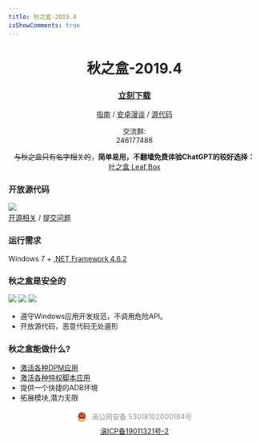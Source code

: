 ```yaml
---
title: 秋之盒-2019.4
isShowComments: true 
---
```

<div align="center">

# 秋之盒-2019.4
<h3>

[立刻下载](/download)    

</h3>

[指南](/guide)  /  [安卓漫谈](/guide/advanced/something_about_android)  /  [源代码](https://github.com/zsh2401/AutumnBox)


交流群: 
<br>
246177486

~~与秋之盒只有名字相关的~~，**简单易用，不翻墙免费体验ChatGPT的较好选择：**   
[叶之盒 Leaf Box](https://ai.zsh2401.top)

</div>

<!-- ![](~./try-tencent-server.jpg) -->

### 开放源代码
![](https://opencollective.com/AutumnBox/contributors.svg?button=false)   
[开源相关](/dev/os/) / [提交问题](https://github.com/zsh2401/AutumnBox/issues)

### 运行需求
Windows 7 + [.NET Framework 4.6.2](/download/env/)


### 秋之盒是安全的
![](https://img.shields.io/badge/%E5%BC%80%E6%BA%90%E8%AE%B8%E5%8F%AF-LGPL3.0-brightgreen.svg)
<img src="https://img.shields.io/badge/%E5%85%A8%E7%90%83%E6%9F%A5%E6%9D%80-安全-brightgreen.svg">
![](https://img.shields.io/badge/%E8%85%BE%E8%AE%AF%E5%93%88%E5%8B%83-%E6%9C%AA%E5%8F%91%E7%8E%B0%E9%A3%8E%E9%99%A9-brightgreen.svg)    

* 遵守Windows应用开发规范，不调用危险API。
* 开放源代码，恶意代码无处遁形

### 秋之盒能做什么?
* [激活各种DPM应用](/guide/basic/dpm/)
* [激活各种特权脚本应用](/guide/basic/script/)
* 提供一个快捷的ADB环境
* 拓展模块,潜力无限


<div style="text-align:center">
<!-- <img src="./gongan.png"></img><a href="http://www.beian.gov.cn/portal/registerSystemInfo?recordcode=53018102000119">滇公安网备 5301812000184 号</a><br> -->

<div style="width: 300px;margin: 0 auto;padding: 5px 0">
                            <img src="./gongan.png"></img>
                            <a target="_blank"
                                href="http://www.beian.gov.cn/portal/registerSystemInfo?recordcode=53018102000184"
                                style="display:inline-block;text-decoration:none;height:20px;line-height:20px;">
                                <p style="float:left;height:20px;line-height:20px;margin: 0px 0px 0px 5px; color:#939393;">滇公网安备
                                    53018102000184号</p>
                            </a>
                        </div>
<a  href="https://beian.miit.gov.cn/" target="_blank">滇ICP备19011321号-2</a>
</div>


